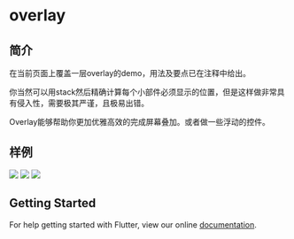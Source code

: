 # overlay
## 简介
在当前页面上覆盖一层overlay的demo，用法及要点已在注释中给出。

你当然可以用stack然后精确计算每个小部件必须显示的位置，但是这样做非常具有侵入性，需要极其严谨，且极易出错。

Overlay能够帮助你更加优雅高效的完成屏幕叠加。或者做一些浮动的控件。
## 样例
![](https://user-gold-cdn.xitu.io/2018/11/5/166e3d3edc21b8a2?w=359&h=717&f=gif&s=112069)
![](https://user-gold-cdn.xitu.io/2018/11/5/166e3d45ecb9170c?w=347&h=717&f=gif&s=72443)
![](https://user-gold-cdn.xitu.io/2019/3/22/169a367b42a37ca3?w=323&h=689&f=gif&s=242163)

## Getting Started

For help getting started with Flutter, view our online
[documentation](https://flutter.io/).
